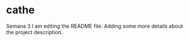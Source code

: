 # cathe
Semana 3
I am editing the README file. Adding some more details about the project description.
